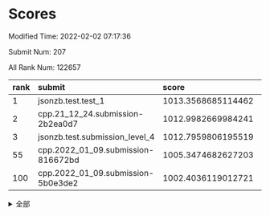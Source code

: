 # Scores

Modified Time: 2022-02-02 07:17:36

Submit Num: 207

All Rank Num: 122657

| rank |               submit               |       score        |       sigma        | pk_num |
| :--- | :--------------------------------- | :----------------- | :----------------- | :----- |
| 1    | jsonzb.test.test_1                 | 1013.3568685114462 | 0.8281070800459374 | 2371   |
| 2    | cpp.21_12_24.submission-2b2ea0d7   | 1012.9982669984241 | 0.7996659661836276 | 2365   |
| 3    | jsonzb.test.submission_level_4     | 1012.7959806195519 | 0.8263818194367467 | 2369   |
| 55   | cpp.2022_01_09.submission-816672bd | 1005.3474682627203 | 0.7288870543401154 | 2372   |
| 100  | cpp.2022_01_09.submission-5b0e3de2 | 1002.4036119012721 | 0.7112961979130655 | 2367   |


<details>
<summary>全部</summary>

| rank |                 submit                 |       score        |       sigma        | pk_num |
| :--- | :------------------------------------- | :----------------- | :----------------- | :----- |
| 1    | jsonzb.test.test_1                     | 1013.3568685114462 | 0.8281070800459374 | 2371   |
| 2    | cpp.21_12_24.submission-2b2ea0d7       | 1012.9982669984241 | 0.7996659661836276 | 2365   |
| 3    | jsonzb.test.submission_level_4         | 1012.7959806195519 | 0.8263818194367467 | 2369   |
| 4    | gobigger.level_3.submission_level_3_44 | 1011.7080635264018 | 0.7750648884952175 | 2374   |
| 5    | gobigger.level_3.submission_level_3_34 | 1011.4607495312925 | 0.7766478881335802 | 2373   |
| 6    | gobigger.level_3.submission_level_3_37 | 1011.4272474377498 | 0.7842795469654231 | 2369   |
| 7    | gobigger.level_3.submission_level_3_17 | 1011.2807948943022 | 0.7606632092958023 | 2373   |
| 8    | gobigger.level_3.submission_level_3_13 | 1011.0978047050288 | 0.7578362683594974 | 2365   |
| 9    | gobigger.level_3.submission_level_3_16 | 1011.0578085257666 | 0.7574549698052213 | 2368   |
| 10   | gobigger.level_3.submission_level_3_23 | 1010.8831184441376 | 0.7706215837257925 | 2368   |
| 11   | gobigger.level_3.submission_level_3_40 | 1010.8653188176938 | 0.7688648203883145 | 2373   |
| 12   | gobigger.level_3.submission_level_3_5  | 1010.7405973997251 | 0.7721941899855554 | 2371   |
| 13   | gobigger.level_3.submission_level_3_24 | 1010.7222887563237 | 0.7672182689934736 | 2369   |
| 14   | gobigger.level_3.submission_level_3_36 | 1010.7208233021147 | 0.7678481853706005 | 2369   |
| 15   | gobigger.level_3.submission_level_3_15 | 1010.4753076789123 | 0.771563934988477  | 2368   |
| 16   | gobigger.level_3.submission_level_3_35 | 1010.3928008461173 | 0.7601126089876507 | 2370   |
| 17   | gobigger.level_3.submission_level_3_0  | 1010.3821677167532 | 0.7584042875149589 | 2373   |
| 18   | gobigger.level_3.submission_level_3_43 | 1010.2831489392289 | 0.7780603424166234 | 2371   |
| 19   | gobigger.level_3.submission_level_3_30 | 1010.2276866861415 | 0.7595402324722582 | 2374   |
| 20   | gobigger.level_3.submission_level_3_27 | 1010.083353387504  | 0.7442100118391105 | 2371   |
| 21   | gobigger.level_3.submission_level_3_41 | 1010.0519552176222 | 0.7592007164589207 | 2374   |
| 22   | gobigger.level_3.submission_level_3_49 | 1010.0290660885718 | 0.7705717186358947 | 2373   |
| 23   | gobigger.level_3.submission_level_3_26 | 1009.9980664468011 | 0.7415278887884971 | 2371   |
| 24   | gobigger.level_3.submission_level_3_32 | 1009.9839306668922 | 0.7638447897667344 | 2370   |
| 25   | gobigger.level_3.submission_level_3_31 | 1009.9821226844858 | 0.7432895085674279 | 2367   |
| 26   | gobigger.level_3.submission_level_3_21 | 1009.9624312392444 | 0.7566161469789885 | 2372   |
| 27   | gobigger.level_3.submission_level_3_18 | 1009.9522248474748 | 0.7623205718054192 | 2372   |
| 28   | gobigger.level_3.submission_level_3_25 | 1009.9265146388437 | 0.7638852947428669 | 2373   |
| 29   | gobigger.level_3.submission_level_3_9  | 1009.9221406698636 | 0.7865405955370468 | 2373   |
| 30   | gobigger.level_3.submission_level_3_14 | 1009.9154164711648 | 0.7746243564741132 | 2371   |
| 31   | gobigger.level_3.submission_level_3_12 | 1009.836305828884  | 0.7373669218696347 | 2367   |
| 32   | gobigger.level_3.submission_level_3_3  | 1009.8357693307412 | 0.7556172057474043 | 2374   |
| 33   | gobigger.level_3.submission_level_3_11 | 1009.7752694975062 | 0.7574637301285505 | 2380   |
| 34   | gobigger.level_3.submission_level_3_42 | 1009.744918878656  | 0.7706619946660448 | 2370   |
| 35   | gobigger.level_3.submission_level_3_28 | 1009.743276427988  | 0.7484296179280379 | 2368   |
| 36   | gobigger.level_3.submission_level_3_39 | 1009.5381468671937 | 0.7440038936607867 | 2371   |
| 37   | gobigger.level_3.submission_level_3_10 | 1009.4714406573327 | 0.7422360909406375 | 2369   |
| 38   | gobigger.level_3.submission_level_3_45 | 1009.33675553737   | 0.760832963990827  | 2375   |
| 39   | gobigger.level_3.submission_level_3_2  | 1009.3323126804869 | 0.7498561222006996 | 2366   |
| 40   | gobigger.level_3.submission_level_3_7  | 1009.2087631605698 | 0.7536459707640196 | 2368   |
| 41   | gobigger.level_3.submission_level_3_47 | 1009.2048010654147 | 0.7539446738677239 | 2375   |
| 42   | gobigger.level_3.submission_level_3_4  | 1009.1321585120696 | 0.7311013735305276 | 2376   |
| 43   | gobigger.level_3.submission_level_3_46 | 1009.11139343704   | 0.7725666735948846 | 2374   |
| 44   | gobigger.level_3.submission_level_3_22 | 1009.0880425517933 | 0.7497469668948952 | 2371   |
| 45   | gobigger.level_3.submission_level_3_1  | 1008.9836482033419 | 0.75712429887309   | 2368   |
| 46   | gobigger.level_3.submission_level_3_33 | 1008.9411756227573 | 0.7362116727443926 | 2369   |
| 47   | gobigger.level_3.submission_level_3_48 | 1008.9282520277562 | 0.7590506722510011 | 2368   |
| 48   | gobigger.level_3.submission_level_3_29 | 1008.7136975777757 | 0.7292947961373349 | 2367   |
| 49   | gobigger.level_3.submission_level_3_38 | 1008.6874764301992 | 0.729769711694879  | 2372   |
| 50   | gobigger.level_3.submission_level_3_20 | 1008.6304411434355 | 0.7471020516375672 | 2371   |
| 51   | gobigger.level_3.submission_level_3_8  | 1008.5628357065159 | 0.7472933557806651 | 2375   |
| 52   | gobigger.level_3.submission_level_3_19 | 1008.559113533617  | 0.7538450394651052 | 2368   |
| 53   | gobigger.level_3.submission_level_3_6  | 1007.8719354046617 | 0.7187726319758546 | 2369   |
| 54   | gobigger.level_1.submission_level_1_36 | 1005.7263232450625 | 0.7150167038451041 | 2374   |
| 55   | cpp.2022_01_09.submission-816672bd     | 1005.3474682627203 | 0.7288870543401154 | 2372   |
| 56   | gobigger.level_1.submission_level_1_21 | 1004.8881321847762 | 0.7248562128106653 | 2366   |
| 57   | gobigger.level_1.submission_level_1_27 | 1004.8665767080988 | 0.7298363888019125 | 2373   |
| 58   | gobigger.level_1.submission_level_1_12 | 1004.4279605570277 | 0.7241591186301409 | 2370   |
| 59   | gobigger.level_1.submission_level_1_5  | 1004.2132761321524 | 0.7127164218198764 | 2370   |
| 60   | gobigger.level_1.submission_level_1_39 | 1004.1974968305668 | 0.7147236126896078 | 2374   |
| 61   | gobigger.level_1.submission_level_1_1  | 1004.0198070547535 | 0.715176121449237  | 2366   |
| 62   | gobigger.level_1.submission_level_1_16 | 1003.9244015043898 | 0.710374380447343  | 2367   |
| 63   | gobigger.level_1.submission_level_1_31 | 1003.9230243450127 | 0.7245921110160205 | 2368   |
| 64   | gobigger.level_1.submission_level_1_13 | 1003.8971618635337 | 0.7261675782950394 | 2371   |
| 65   | gobigger.level_1.submission_level_1_10 | 1003.8829498450086 | 0.7164124329685467 | 2367   |
| 66   | gobigger.level_1.submission_level_1_2  | 1003.8708795181514 | 0.7231881243864723 | 2372   |
| 67   | gobigger.level_1.submission_level_1_34 | 1003.801151567625  | 0.7171325325161072 | 2367   |
| 68   | gobigger.level_1.submission_level_1_35 | 1003.7770441136161 | 0.7214726719740444 | 2369   |
| 69   | gobigger.level_1.submission_level_1_24 | 1003.6515134014992 | 0.7222507730056463 | 2376   |
| 70   | gobigger.level_1.submission_level_1_9  | 1003.5840138568412 | 0.7154406419659468 | 2375   |
| 71   | gobigger.level_1.submission_level_1_3  | 1003.5100268073394 | 0.722753222096682  | 2370   |
| 72   | gobigger.level_1.submission_level_1_38 | 1003.4169152400455 | 0.7125149829960056 | 2368   |
| 73   | gobigger.level_1.submission_level_1_19 | 1003.4095996419103 | 0.7094301770019513 | 2369   |
| 74   | gobigger.level_1.submission_level_1_25 | 1003.3242320471303 | 0.7278618551695923 | 2376   |
| 75   | gobigger.level_1.submission_level_1_18 | 1003.2987721509418 | 0.7253541673949258 | 2374   |
| 76   | gobigger.level_1.submission_level_1_4  | 1003.2879440360665 | 0.727193413336907  | 2376   |
| 77   | gobigger.level_1.submission_level_1_32 | 1003.2708827494919 | 0.7358019311953672 | 2367   |
| 78   | gobigger.level_1.submission_level_1_23 | 1003.2617574321521 | 0.7191856190539948 | 2367   |
| 79   | gobigger.level_1.submission_level_1_22 | 1003.224176136698  | 0.7117267526137009 | 2376   |
| 80   | gobigger.level_1.submission_level_1_42 | 1003.1437541137155 | 0.7095224325473134 | 2374   |
| 81   | gobigger.level_1.submission_level_1_30 | 1003.135883258369  | 0.7172642250149557 | 2370   |
| 82   | gobigger.level_1.submission_level_1_40 | 1003.1172899482609 | 0.7209968932909955 | 2367   |
| 83   | gobigger.level_1.submission_level_1_44 | 1003.0951562681298 | 0.7158294634316947 | 2371   |
| 84   | gobigger.level_1.submission_level_1_43 | 1003.0754497492862 | 0.6981001149224589 | 2375   |
| 85   | gobigger.level_1.submission_level_1_26 | 1003.0593819204337 | 0.7134184661197742 | 2368   |
| 86   | gobigger.level_1.submission_level_1_47 | 1003.0493811857951 | 0.7133067920546466 | 2367   |
| 87   | gobigger.level_1.submission_level_1_29 | 1003.0133960976809 | 0.7079748066320988 | 2366   |
| 88   | gobigger.level_1.submission_level_1_6  | 1002.8784900060875 | 0.7145981759398337 | 2370   |
| 89   | gobigger.level_1.submission_level_1_37 | 1002.7765043472527 | 0.7176403559492347 | 2372   |
| 90   | gobigger.level_1.submission_level_1_7  | 1002.7428964374798 | 0.7209185467818948 | 2370   |
| 91   | gobigger.level_1.submission_level_1_49 | 1002.6981523403117 | 0.7071684180091081 | 2370   |
| 92   | gobigger.level_1.submission_level_1_46 | 1002.6578807798236 | 0.717860081725057  | 2372   |
| 93   | gobigger.level_1.submission_level_1_0  | 1002.6271329724294 | 0.7183896836401628 | 2373   |
| 94   | gobigger.level_1.submission_level_1_14 | 1002.579550796581  | 0.7074906264126002 | 2374   |
| 95   | gobigger.level_1.submission_level_1_17 | 1002.5455915004857 | 0.7169968618635917 | 2366   |
| 96   | gobigger.level_1.submission_level_1_20 | 1002.5147619178163 | 0.7092352684617286 | 2368   |
| 97   | gobigger.level_1.submission_level_1_48 | 1002.4493835537162 | 0.7202734563411031 | 2371   |
| 98   | gobigger.level_1.submission_level_1_28 | 1002.4118969546391 | 0.721201593861467  | 2369   |
| 99   | gobigger.level_1.submission_level_1_11 | 1002.40986778251   | 0.7098190913551247 | 2368   |
| 100  | cpp.2022_01_09.submission-5b0e3de2     | 1002.4036119012721 | 0.7112961979130655 | 2367   |
| 101  | gobigger.level_1.submission_level_1_45 | 1002.2820408088157 | 0.7077713874161152 | 2373   |
| 102  | gobigger.level_1.submission_level_1_41 | 1002.278160037546  | 0.7171667165275754 | 2371   |
| 103  | gobigger.level_1.submission_level_1_15 | 1001.9614532410585 | 0.7148372792151589 | 2369   |
| 104  | gobigger.level_1.submission_level_1_8  | 1001.9104122873878 | 0.7128073079236483 | 2368   |
| 105  | gobigger.level_1.submission_level_1_33 | 1001.5723794583416 | 0.7237328740961276 | 2372   |
| 106  | gobigger.random.submission_random_32   | 997.5517419382988  | 0.6994432660643484 | 2366   |
| 107  | gobigger.random.submission_random_40   | 996.8658284871826  | 0.7122403120261692 | 2369   |
| 108  | gobigger.random.submission_random_15   | 996.8286918986985  | 0.7215800882413013 | 2373   |
| 109  | gobigger.random.submission_random_24   | 996.7923335678365  | 0.7134602618012609 | 2365   |
| 110  | gobigger.random.submission_random_42   | 996.7500764923408  | 0.7106986287816827 | 2374   |
| 111  | gobigger.random.submission_random_36   | 996.7252726091789  | 0.7193447769735123 | 2371   |
| 112  | gobigger.random.submission_random_37   | 996.6490905824047  | 0.7018530497529243 | 2367   |
| 113  | gobigger.random.submission_random_43   | 996.5746485778375  | 0.709703949695883  | 2368   |
| 114  | gobigger.random.submission_random_0    | 996.5206255695479  | 0.7170275179132273 | 2366   |
| 115  | gobigger.random.submission_random_4    | 996.45562078435    | 0.7139393514724248 | 2366   |
| 116  | gobigger.random.submission_random_44   | 996.4246699541961  | 0.7035014949590624 | 2373   |
| 117  | gobigger.random.submission_random_11   | 996.3654772260537  | 0.7149052688721325 | 2368   |
| 118  | gobigger.random.submission_random_17   | 996.3210683615498  | 0.7195058062749957 | 2374   |
| 119  | gobigger.random.submission_random_12   | 996.2842219001461  | 0.711568687490697  | 2369   |
| 120  | gobigger.random.submission_random_27   | 996.247014332009   | 0.7157321084947991 | 2369   |
| 121  | gobigger.random.submission_random_49   | 996.2464416207249  | 0.7086954923333427 | 2370   |
| 122  | gobigger.random.submission_random_31   | 996.2444940100069  | 0.704662995484243  | 2370   |
| 123  | gobigger.random.submission_random_13   | 996.2223945352948  | 0.7089448164028167 | 2374   |
| 124  | gobigger.random.submission_random_20   | 996.1952047064381  | 0.6968541619087457 | 2370   |
| 125  | gobigger.random.submission_random_7    | 996.1889731507051  | 0.7018865153307254 | 2369   |
| 126  | gobigger.random.submission_random_19   | 996.181313336781   | 0.6987780699118236 | 2366   |
| 127  | gobigger.random.submission_random_10   | 996.1257003933871  | 0.7265557741186841 | 2370   |
| 128  | gobigger.random.submission_random_22   | 996.0913885103594  | 0.7135207548613903 | 2370   |
| 129  | gobigger.random.submission_random_45   | 996.0736556167301  | 0.7180712850035114 | 2367   |
| 130  | gobigger.random.submission_random_1    | 996.0109905243778  | 0.7095416203944045 | 2373   |
| 131  | gobigger.random.submission_random_47   | 995.8708839238302  | 0.7025646744891877 | 2369   |
| 132  | gobigger.random.submission_random_26   | 995.847960561379   | 0.7096329650063741 | 2371   |
| 133  | gobigger.random.submission_random_34   | 995.828747258521   | 0.7203892995543539 | 2370   |
| 134  | gobigger.random.submission_random_5    | 995.6960602782053  | 0.7088013415812932 | 2372   |
| 135  | gobigger.random.submission_random_8    | 995.6927851383828  | 0.7184085131935322 | 2367   |
| 136  | gobigger.random.submission_random_29   | 995.662528034272   | 0.705021444483159  | 2368   |
| 137  | gobigger.random.submission_random_48   | 995.6483843469914  | 0.7186628647787268 | 2365   |
| 138  | gobigger.random.submission_random_46   | 995.6277415846422  | 0.7087578177417523 | 2369   |
| 139  | gobigger.random.submission_random_9    | 995.6138075073147  | 0.6976552076773958 | 2372   |
| 140  | gobigger.random.submission_random_39   | 995.6086472805575  | 0.7083357842033385 | 2369   |
| 141  | gobigger.random.submission_random_41   | 995.5022330179709  | 0.6999776070823225 | 2372   |
| 142  | gobigger.random.submission_random_23   | 995.3730638061346  | 0.7019071568232009 | 2368   |
| 143  | gobigger.random.submission_random_28   | 995.2911212026419  | 0.7078147666583597 | 2371   |
| 144  | gobigger.random.submission_random_30   | 995.2030973146333  | 0.7243287416406926 | 2369   |
| 145  | gobigger.random.submission_random_35   | 995.1076444056231  | 0.7048703161036801 | 2368   |
| 146  | gobigger.random.submission_random_21   | 995.0187054383772  | 0.7168920838602225 | 2370   |
| 147  | gobigger.level_2.submission_level_2_36 | 994.9954007322444  | 0.7291413930539139 | 2367   |
| 148  | gobigger.random.submission_random_6    | 994.96027899505    | 0.7158457728191229 | 2368   |
| 149  | gobigger.random.submission_random_38   | 994.8877825560013  | 0.7185702251321062 | 2369   |
| 150  | gobigger.random.submission_random_33   | 994.8655765029623  | 0.7079342782452666 | 2370   |
| 151  | gobigger.random.submission_random_14   | 994.771853036189   | 0.7121196107283349 | 2368   |
| 152  | gobigger.random.submission_random_3    | 994.7651510165658  | 0.7256995792371465 | 2373   |
| 153  | gobigger.random.submission_random_18   | 994.668413445737   | 0.7178421660394827 | 2372   |
| 154  | gobigger.random.submission_random_2    | 994.6130329398     | 0.7268355161296328 | 2369   |
| 155  | gobigger.random.submission_random_16   | 993.970756515983   | 0.7190179546146191 | 2365   |
| 156  | gobigger.level_2.submission_level_2_16 | 993.9576548816951  | 0.7341236549263779 | 2369   |
| 157  | gobigger.level_2.submission_level_2_21 | 993.7884235202927  | 0.7352881935110404 | 2370   |
| 158  | gobigger.level_2.submission_level_2_49 | 993.7033504229755  | 0.7445601920859188 | 2363   |
| 159  | gobigger.level_2.submission_level_2_6  | 993.6366435061456  | 0.7219301724570252 | 2370   |
| 160  | gobigger.level_2.submission_level_2_19 | 993.6142712375735  | 0.7330582569282474 | 2374   |
| 161  | gobigger.random.submission_random_25   | 993.4400061159578  | 0.7155777870151978 | 2373   |
| 162  | gobigger.level_2.submission_level_2_31 | 993.2471132500032  | 0.7247403915238332 | 2374   |
| 163  | gobigger.level_2.submission_level_2_34 | 993.1727376602109  | 0.7340991797817095 | 2372   |
| 164  | gobigger.level_2.submission_level_2_39 | 993.1221401754902  | 0.7433125724692934 | 2372   |
| 165  | gobigger.level_2.submission_level_2_44 | 993.0102988056511  | 0.7278422931229283 | 2374   |
| 166  | gobigger.level_2.submission_level_2_43 | 993.0014451850669  | 0.7387773762509774 | 2371   |
| 167  | gobigger.level_2.submission_level_2_17 | 992.9602007620291  | 0.7403758324708252 | 2367   |
| 168  | gobigger.level_2.submission_level_2_27 | 992.907884240848   | 0.722841154427145  | 2372   |
| 169  | gobigger.level_2.submission_level_2_2  | 992.7412042745792  | 0.7495731763012697 | 2369   |
| 170  | gobigger.level_2.submission_level_2_23 | 992.7164480709888  | 0.7341001714767116 | 2375   |
| 171  | gobigger.level_2.submission_level_2_46 | 992.7045329213099  | 0.7258594943995237 | 2373   |
| 172  | gobigger.level_2.submission_level_2_4  | 992.6552892729488  | 0.7345917671730539 | 2373   |
| 173  | gobigger.level_2.submission_level_2_37 | 992.6171902945152  | 0.7289877520852619 | 2366   |
| 174  | gobigger.level_2.submission_level_2_1  | 992.517278692503   | 0.7414184000979767 | 2372   |
| 175  | gobigger.level_2.submission_level_2_38 | 992.4794850198493  | 0.7590652302753687 | 2370   |
| 176  | gobigger.level_2.submission_level_2_42 | 992.4228108432077  | 0.7313912867466204 | 2378   |
| 177  | gobigger.level_2.submission_level_2_15 | 992.4112239494375  | 0.7509928161817978 | 2366   |
| 178  | gobigger.level_2.submission_level_2_22 | 992.3276621029835  | 0.7530273984185452 | 2370   |
| 179  | gobigger.level_2.submission_level_2_45 | 992.3220618990805  | 0.7310435607108315 | 2368   |
| 180  | gobigger.level_2.submission_level_2_40 | 992.2919078758094  | 0.7301022042865455 | 2368   |
| 181  | gobigger.level_2.submission_level_2_11 | 992.2728742013758  | 0.7378621477061409 | 2368   |
| 182  | gobigger.level_2.submission_level_2_30 | 992.1341863231086  | 0.7479722247282935 | 2371   |
| 183  | gobigger.level_2.submission_level_2_0  | 992.0989751448378  | 0.7705007099019044 | 2366   |
| 184  | gobigger.level_2.submission_level_2_48 | 992.0836890617811  | 0.7514002151389365 | 2369   |
| 185  | gobigger.level_2.submission_level_2_8  | 992.0309592461455  | 0.7542874228806781 | 2368   |
| 186  | gobigger.level_2.submission_level_2_41 | 992.0017000997178  | 0.7476348495270695 | 2372   |
| 187  | gobigger.level_2.submission_level_2_26 | 991.8779141084814  | 0.7521661972548919 | 2373   |
| 188  | gobigger.level_2.submission_level_2_20 | 991.8618185353608  | 0.7748984958638678 | 2370   |
| 189  | gobigger.level_2.submission_level_2_9  | 991.7735527890958  | 0.7378584347249787 | 2366   |
| 190  | gobigger.level_2.submission_level_2_29 | 991.7633117471136  | 0.7588423334251425 | 2370   |
| 191  | gobigger.level_2.submission_level_2_3  | 991.623612121692   | 0.7484656641528141 | 2373   |
| 192  | gobigger.level_2.submission_level_2_12 | 991.5242195424214  | 0.7757937500295503 | 2363   |
| 193  | gobigger.level_2.submission_level_2_33 | 991.4357382997445  | 0.7330426307824408 | 2366   |
| 194  | gobigger.level_2.submission_level_2_35 | 991.4135012080785  | 0.7452997006488944 | 2374   |
| 195  | gobigger.level_2.submission_level_2_14 | 991.3715140569105  | 0.742738383516913  | 2368   |
| 196  | gobigger.level_2.submission_level_2_25 | 991.2386427047679  | 0.7498986464224319 | 2368   |
| 197  | gobigger.level_2.submission_level_2_7  | 991.2217084199316  | 0.7511581710644353 | 2371   |
| 198  | gobigger.level_2.submission_level_2_28 | 991.1882112643337  | 0.7446425296495074 | 2366   |
| 199  | gobigger.level_2.submission_level_2_24 | 991.1671090165795  | 0.7581264799755963 | 2379   |
| 200  | gobigger.level_2.submission_level_2_32 | 991.0489611902855  | 0.7452173949864467 | 2369   |
| 201  | gobigger.level_2.submission_level_2_13 | 990.9491182591144  | 0.7508428445011051 | 2373   |
| 202  | gobigger.level_2.submission_level_2_10 | 990.7575028690302  | 0.7628123977753343 | 2369   |
| 203  | gobigger.level_2.submission_level_2_5  | 990.1641856468101  | 0.7660883843116116 | 2370   |
| 204  | gobigger.level_2.submission_level_2_47 | 989.9151352949688  | 0.7684280005276876 | 2368   |
| 205  | gobigger.level_2.submission_level_2_18 | 989.8743649324414  | 0.7554142786374988 | 2370   |
| 206  | gobigger.none.submission_none_1        | 977.6892868952539  | 1.3177254828067786 | 2370   |
| 207  | gobigger.none.submission_none_0        | 976.460701323214   | 1.410283079449702  | 2372   |

</details>